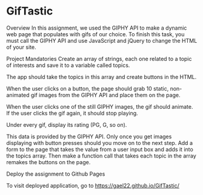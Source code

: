 # GifTastic

Overview
In this assignment, we used the GIPHY API to make a dynamic web page that populates with gifs of our choice. To finish this task, you must call the GIPHY API and use JavaScript and jQuery to change the HTML of your site.

Project Mandatories
Create an array of strings, each one related to a topic of interests and save it to a variable called topics.

The app should take the topics in this array and create buttons in the HTML.

When the user clicks on a button, the page should grab 10 static, non-animated gif images from the GIPHY API and place them on the page.

When the user clicks one of the still GIPHY images, the gif should animate. If the user clicks the gif again, it should stop playing.

Under every gif, display its rating (PG, G, so on).

This data is provided by the GIPHY API.
Only once you get images displaying with button presses should you move on to the next step.
Add a form to the page that takes the value from a user input box and adds it into the topics array. Then make a function call that takes each topic in the array remakes the buttons on the page.

Deploy the assignment to Github Pages

To visit deployed application, go to https://gael22.github.io/GifTastic/

